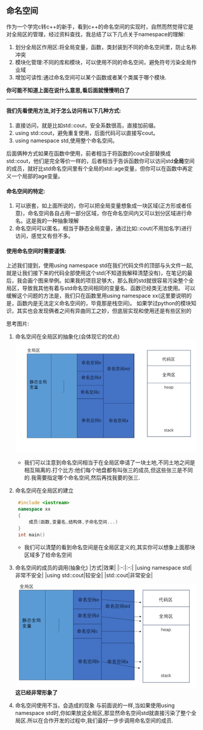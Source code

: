 ## 命名空间
作为一个学完c转c++的新手，看到c++的命名空间的实现时，自然而然觉得它是对全局区的管理，经过资料查找，我总结了以下几点关于namespace的理解:
1. 划分全局区作用区:将全局变量，函数，类封装到不同的命名空间里，防止名称冲突
2. 模块化管理:不同的库和模块，可以使用不同的命名空间，避免符号污染全局作业域
3. 增加可读性:通过命名空间可以某个函数或者某个类属于哪个模块.

**你可能不知道上面在说什么意思,看后面就慢慢明白了**

---
#### 我们先看使用方法,对于怎么访问有以下几种方式:
1. 直接访问，就是比如std::cout，安全系数很高，直接加前缀。
2. using std::cout，避免重复使用，后面代码可以直接写cout。
3. using namespace std,使用整个命名空间。

后面俩种方式如果在函数中使用，前者相当于将函数的cout全部替换成std::cout，他们是完全等价一样的，后者相当于告诉函数你可以访问std**全局**空间的成员，就好比std命名空间里有个全局的std::age变量，但你可以在函数中再定义一个局部的age变量。

#### 命名空间的特定:
1. 可以嵌套，如上面所说的，你可以把全局变量想象成一块区域(正方形或者任意)，命名空间各自占用一部分区域，你在命名空间内又可以划分区域进行命名。这是我的一种抽象理解
2. 命名空间可以匿名，相当于静态全局变量，通过比如::cout(不用加名字)进行访问，感觉又有但不多。

#### 使用命名空间时需要谨慎: 
上述我们提到，使用using namespace std在我们代码文件的顶部与头文件一起,就是让我们接下来的代码全部使用这个std(不知道我解释清楚没有)，在笔记的最后，我会画个图来举例。如果我的项目足够大，那么我的std就很容易污染整个全局区，导致我其他有着与std命名空间相同的变量名、函数已经类无法使用。
可以缓解这个问题的方法是，我们只在函数里用using namespace xx(这里要说明的是，函数内是无法定义命名空间的，毕竟那是栈空间)。
如果学过python的模块知识，其实也会发现俩者之间有异曲同工之妙，但底层实现和使用还是有些区别的

思考图片:
1. 命名空间在全局区的抽象化(会体现它的优点)
![](./命名空间imag/命名空间在全局区的抽象化.png)
    * 我们可以注意到命名空间相当于在全局区申请了一块土地,不同土地之间是相互隔离的.打个比方:他们每个地盘都有叫张三的成员,但这些张三是不同的.我需要指定哪个命名空间,然后再找我要的张三.
2. 命名空间在全局区的建立
   ```C++
    #include <iostream>
    namespace xx
    {
        成员(函数,变量名,结构体,子命名空间...)
    }
    int main()      
   ```
   * 我们可以清楚的看到命名空间是在全局区定义的,其实你可以想象上面那块区域多了给命名空间
3. 命名空间的成员的调用(抽象化)
   |方式|效果|
   |:-:|:-:|
   |using namespace std|非常不安全|
   |using std::cout|较安全|
   |std::cout|非常安全|

   ![](./命名空间imag/命名空间成员调用.png)
   **这已经非常形象了**
4. 命名空间使用不当，会造成的现象
   与前面说的一样,当如果使用using namespace std时,你如果放这全局区,那显然命名空间std就直接污染了整个全局区.所以在合作开发的过程中,我们最好一步步调用命名空间的成员.